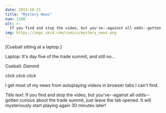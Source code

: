 ```yaml
---
date: 2013-10-21
title: "Mystery News"
num: 1280
alt: >-
  If you find and stop the video, but you've--against all odds--gotten curious about the trade summit, just leave the tab opened. It will mysteriously start playing again 30 minutes later!
img: https://imgs.xkcd.com/comics/mystery_news.png
---
```

[Cueball sitting at a laptop.]

Laptop: It's day five of the trade summit, and still no...

Cueball: *Dammit*

*click click click*

I get most of my news from autoplaying videos in browser tabs I can't find.

*Title text*: If you find and stop the video, but you've--against all odds--gotten curious about the trade summit, just leave the tab opened. It will mysteriously start playing again 30 minutes later!